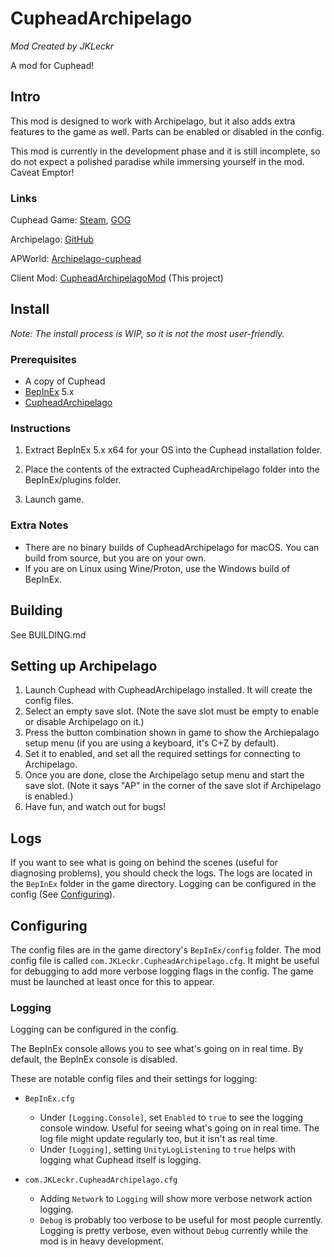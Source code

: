 # CupheadArchipelago

*Mod Created by JKLeckr*

A mod for Cuphead!

## Intro

This mod is designed to work with Archipelago, but it also adds extra features to the game as well. Parts can be enabled or disabled in the config.

This mod is currently in the development phase and it is still incomplete, so do not expect a polished paradise while immersing yourself in the mod. Caveat Emptor!

### Links

Cuphead Game: [Steam](http://store.steampowered.com/app/268910/Cuphead/), [GOG](https://www.gog.com/game/cuphead)

Archipelago: [GitHub](https://github.com/ArchipelagoMW/Archipelago)

APWorld: [Archipelago-cuphead](https://github.com/JKLeckr/Archipelago-cuphead)

Client Mod: [CupheadArchipelagoMod](https://github.com/JKLeckr/CupheadArchipelagoMod) (This project)

## Install
*Note: The install process is WIP, so it is not the most user-friendly.*

### Prerequisites
- A copy of Cuphead
- [BepInEx](https://github.com/BepInEx/BepInEx/releases) 5.x
- [CupheadArchipelago](https://github.com/JKLeckr/CupheadArchipelagoMod/releases)

### Instructions
1. Extract BepInEx 5.x x64 for your OS into the Cuphead installation folder.

2. Place the contents of the extracted CupheadArchipelago folder into the BepInEx/plugins folder.

3. Launch game.

### Extra Notes
- There are no binary builds of CupheadArchipelago for macOS. You can build from source, but you are on your own. 
- If you are on Linux using Wine/Proton, use the Windows build of BepInEx.

## Building
See BUILDING.md

## Setting up Archipelago

1. Launch Cuphead with CupheadArchipelago installed. It will create the config files.
2. Select an empty save slot. (Note the save slot must be empty to enable or disable Archipelago on it.)
3. Press the button combination shown in game to show the Archiepalago setup menu (if you are using a keyboard, it's C+Z by default).
4. Set it to enabled, and set all the required settings for connecting to Archipelago.
5. Once you are done, close the Archipelago setup menu and start the save slot. (Note it says "AP" in the corner of the save slot if Archipelago is enabled.)
6. Have fun, and watch out for bugs!

## Logs
If you want to see what is going on behind the scenes (useful for diagnosing problems), you should check the logs.
The logs are located in the `BepInEx` folder in the game directory. Logging can be configured in the config (See [Configuring](#configuring)).

## Configuring
The config files are in the game directory's `BepInEx/config` folder. The mod config file is called `com.JKLeckr.CupheadArchipelago.cfg`. It might be useful for debugging to add more verbose logging flags in the config. The game must be launched at least once for this to appear.

### Logging
Logging can be configured in the config.

The BepInEx console allows you to see what's going on in real time. By default, the BepInEx console is disabled.

These are notable config files and their settings for logging:

- `BepInEx.cfg`
    - Under `[Logging.Console]`, set `Enabled` to `true` to see the logging console window. Useful for seeing what's going on in real time. The log file might update regularly too, but it isn't as real time.
    - Under `[Logging]`, setting `UnityLogListening` to `true` helps with logging what Cuphead itself is logging.

- `com.JKLeckr.CupheadArchipelago.cfg`
    - Adding `Network` to `Logging` will show more verbose network action logging.
    - `Debug` is probably too verbose to be useful for most people currently. Logging is pretty verbose, even without `Debug` currently while the mod is in heavy development.
